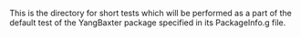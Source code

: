 This is the directory for short tests which will be performed as a part of the
default test of the YangBaxter package specified in its PackageInfo.g file.
